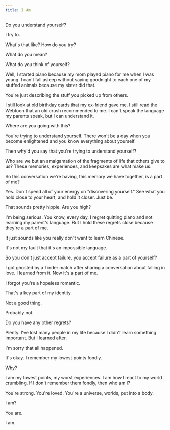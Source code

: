 ```yaml
---
title: I Am
---
```


Do you understand yourself?

I try to.

What's that like? How do you try?

What do you mean?

What do you think of yourself?

Well, I started piano because my mom played piano for me when I was young. I can't fall asleep without saying goodnight to each one of my stuffed animals because my sister did that.

You're just describing the stuff you picked up from others.

I still look at old birthday cards that my ex-friend gave me. I still read the Webtoon that an old crush recommended to me. I can't speak the language my parents speak, but I can understand it.

Where are you going with this?

You're trying to understand yourself. There won't be a day when you become enlightened and you know everything about yourself.

Then why'd you say that you're trying to understand yourself?

Who are we but an amalgamation of the fragments of life that others give to us? These memories, experiences, and keepsakes are what make us.

So this conversation we're having, this memory we have together, is a part of me?

Yes. Don't spend all of your energy on "discovering yourself." See what you hold close to your heart, and hold it closer. Just be.

That sounds pretty hippie. Are you high?

I'm being serious. You know, every day, I regret quitting piano and not learning my parent's language. But I hold these regrets close because they're a part of me.

It just sounds like you really don't want to learn Chinese.

It's not my fault that it's an impossible language.

So you don't just accept failure, you accept failure as a part of yourself?

I got ghosted by a Tinder match after sharing a conversation about falling in love. I learned from it. Now it's a part of me.

I forgot you're a hopeless romantic.

That's a key part of my identity.

Not a good thing.

Probably not.

Do you have any other regrets?

Plenty. I've lost many people in my life because I didn't learn something important. But I learned after.

I'm sorry that all happened.

It's okay. I remember my lowest points fondly.

Why?

I am my lowest points, my worst experiences. I am how I react to my world crumbling. If I don't remember them fondly, then who am I?

You're strong. You're loved. You're a universe, worlds, put into a body.

I am?

You are.

I am.
